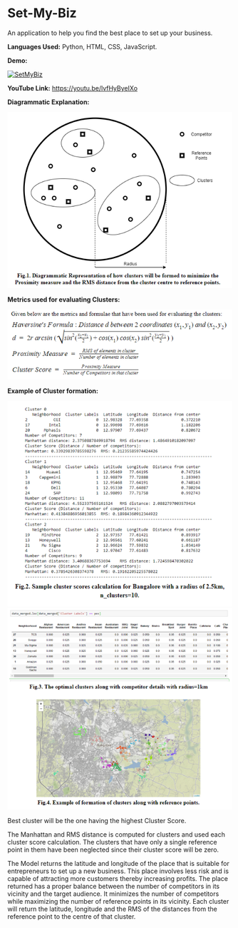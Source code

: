 # Set-My-Biz
An application to help you find the best place to set up your business.

**Languages Used:** Python, HTML, CSS, JavaScript.

**Demo:**

<a href="http://www.youtube.com/watch?feature=player_embedded&v=lvfHyByeIXo" target="_blank"><img src="http://img.youtube.com/vi/lvfHyByeIXo/0.jpg" alt="SetMyBiz" width="1000" height="600"/></a>

**YouTube Link:** https://youtu.be/lvfHyByeIXo

**Diagrammatic Explanation:**

![](images/diagram.PNG)

**Metrics used for evaluating Clusters:**

![](images/metrics.PNG)

**Example of Cluster formation:**

![](images/example.PNG)
![](images/clusters.PNG)

Best cluster will be the one having the highest Cluster Score.

The Manhattan and RMS distance is computed for clusters and used each cluster score calculation. The clusters that have only a single reference point in them have been neglected since their cluster score will be zero.

The Model returns the latitude and longitude of the place that is suitable for entrepreneurs to set up a new business. This place involves less risk and is capable of attracting more customers thereby increasing profits. The place returned has a proper balance between the number of competitors in its vicinity and the target audience. It minimizes the number of competitors while maximizing the number of reference points in its vicinity. Each cluster will return the latitude, longitude and the RMS of the distances from the reference point to the centre of that cluster. 
